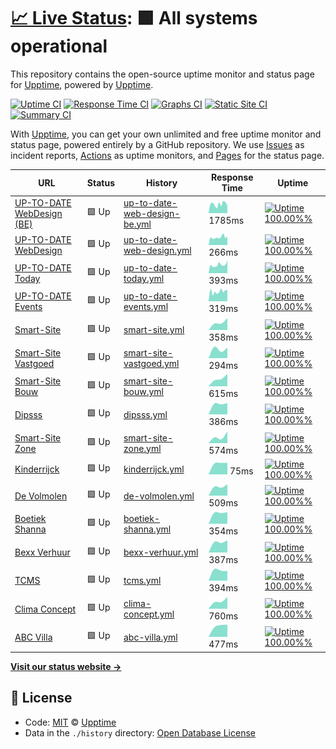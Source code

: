 # [📈 Live Status](https://upptime.github.io/upptime): <!--live status--> **🟩 All systems operational**

This repository contains the open-source uptime monitor and status page for [Upptime](https://upptime.js.org), powered by [Upptime](https://github.com/upptime/upptime).

[![Uptime CI](https://github.com/koj-co/upptime/workflows/Uptime%20CI/badge.svg)](https://github.com/koj-co/upptime/actions?query=workflow%3A%22Uptime+CI%22)
[![Response Time CI](https://github.com/koj-co/upptime/workflows/Response%20Time%20CI/badge.svg)](https://github.com/koj-co/upptime/actions?query=workflow%3A%22Response+Time+CI%22)
[![Graphs CI](https://github.com/koj-co/upptime/workflows/Graphs%20CI/badge.svg)](https://github.com/koj-co/upptime/actions?query=workflow%3A%22Graphs+CI%22)
[![Static Site CI](https://github.com/koj-co/upptime/workflows/Static%20Site%20CI/badge.svg)](https://github.com/koj-co/upptime/actions?query=workflow%3A%22Static+Site+CI%22)
[![Summary CI](https://github.com/koj-co/upptime/workflows/Summary%20CI/badge.svg)](https://github.com/koj-co/upptime/actions?query=workflow%3A%22Summary+CI%22)

With [Upptime](https://upptime.js.org), you can get your own unlimited and free uptime monitor and status page, powered entirely by a GitHub repository. We use [Issues](https://github.com/upptime/upptime/issues) as incident reports, [Actions](https://github.com/upptime/upptime/actions) as uptime monitors, and [Pages](https://upptime.github.io/upptime) for the status page.

<!--start: status pages-->
<!-- This summary is generated by Upptime (https://github.com/upptime/upptime) -->
<!-- Do not edit this manually, your changes will be overwritten -->

| URL                                                             | Status | History                                                                                                                        | Response Time                                                                                  | Uptime                                                                                                                                                                                                                                                            |
| --------------------------------------------------------------- | ------ | ------------------------------------------------------------------------------------------------------------------------------ | ---------------------------------------------------------------------------------------------- | ----------------------------------------------------------------------------------------------------------------------------------------------------------------------------------------------------------------------------------------------------------------- |
| [UP-TO-DATE WebDesign (BE)](https://www.uptodatewebdesign.be)   | 🟩 Up  | [up-to-date-web-design-be.yml](https://github.com/jgui1129/uptodate-sites/commits/master/history/up-to-date-web-design-be.yml) | <img alt="Response time graph" src="./graphs/up-to-date-web-design-be.png" height="20"> 1785ms | [![Uptime 100.00%%](https://img.shields.io/endpoint?url=https%3A%2F%2Fraw.githubusercontent.com%2Fjgui1129%2Fuptodate-sites%2Fmaster%2Fapi%2Fup-to-date-web-design-be%2Fuptime.json)](https://jgui1129.github.io/uptodate-sites/history/up-to-date-web-design-be) |
| [UP-TO-DATE WebDesign](https://www.uptodatewebdesign.com)       | 🟩 Up  | [up-to-date-web-design.yml](https://github.com/jgui1129/uptodate-sites/commits/master/history/up-to-date-web-design.yml)       | <img alt="Response time graph" src="./graphs/up-to-date-web-design.png" height="20"> 266ms     | [![Uptime 100.00%%](https://img.shields.io/endpoint?url=https%3A%2F%2Fraw.githubusercontent.com%2Fjgui1129%2Fuptodate-sites%2Fmaster%2Fapi%2Fup-to-date-web-design%2Fuptime.json)](https://jgui1129.github.io/uptodate-sites/history/up-to-date-web-design)       |
| [UP-TO-DATE Today](https://www.uptodate-today.be)               | 🟩 Up  | [up-to-date-today.yml](https://github.com/jgui1129/uptodate-sites/commits/master/history/up-to-date-today.yml)                 | <img alt="Response time graph" src="./graphs/up-to-date-today.png" height="20"> 393ms          | [![Uptime 100.00%%](https://img.shields.io/endpoint?url=https%3A%2F%2Fraw.githubusercontent.com%2Fjgui1129%2Fuptodate-sites%2Fmaster%2Fapi%2Fup-to-date-today%2Fuptime.json)](https://jgui1129.github.io/uptodate-sites/history/up-to-date-today)                 |
| [UP-TO-DATE Events](https://events.uptodatewebdesign.be)        | 🟩 Up  | [up-to-date-events.yml](https://github.com/jgui1129/uptodate-sites/commits/master/history/up-to-date-events.yml)               | <img alt="Response time graph" src="./graphs/up-to-date-events.png" height="20"> 319ms         | [![Uptime 100.00%%](https://img.shields.io/endpoint?url=https%3A%2F%2Fraw.githubusercontent.com%2Fjgui1129%2Fuptodate-sites%2Fmaster%2Fapi%2Fup-to-date-events%2Fuptime.json)](https://jgui1129.github.io/uptodate-sites/history/up-to-date-events)               |
| [Smart-Site](https://www.smart-site.be)                         | 🟩 Up  | [smart-site.yml](https://github.com/jgui1129/uptodate-sites/commits/master/history/smart-site.yml)                             | <img alt="Response time graph" src="./graphs/smart-site.png" height="20"> 358ms                | [![Uptime 100.00%%](https://img.shields.io/endpoint?url=https%3A%2F%2Fraw.githubusercontent.com%2Fjgui1129%2Fuptodate-sites%2Fmaster%2Fapi%2Fsmart-site%2Fuptime.json)](https://jgui1129.github.io/uptodate-sites/history/smart-site)                             |
| [Smart-Site Vastgoed](https://vastgoed-smart-site.blogspot.com) | 🟩 Up  | [smart-site-vastgoed.yml](https://github.com/jgui1129/uptodate-sites/commits/master/history/smart-site-vastgoed.yml)           | <img alt="Response time graph" src="./graphs/smart-site-vastgoed.png" height="20"> 294ms       | [![Uptime 100.00%%](https://img.shields.io/endpoint?url=https%3A%2F%2Fraw.githubusercontent.com%2Fjgui1129%2Fuptodate-sites%2Fmaster%2Fapi%2Fsmart-site-vastgoed%2Fuptime.json)](https://jgui1129.github.io/uptodate-sites/history/smart-site-vastgoed)           |
| [Smart-Site Bouw](https://bouw-smart-site.blogspot.com)         | 🟩 Up  | [smart-site-bouw.yml](https://github.com/jgui1129/uptodate-sites/commits/master/history/smart-site-bouw.yml)                   | <img alt="Response time graph" src="./graphs/smart-site-bouw.png" height="20"> 615ms           | [![Uptime 100.00%%](https://img.shields.io/endpoint?url=https%3A%2F%2Fraw.githubusercontent.com%2Fjgui1129%2Fuptodate-sites%2Fmaster%2Fapi%2Fsmart-site-bouw%2Fuptime.json)](https://jgui1129.github.io/uptodate-sites/history/smart-site-bouw)                   |
| [Dipsss](https://www.dipsss.be)                                 | 🟩 Up  | [dipsss.yml](https://github.com/jgui1129/uptodate-sites/commits/master/history/dipsss.yml)                                     | <img alt="Response time graph" src="./graphs/dipsss.png" height="20"> 386ms                    | [![Uptime 100.00%%](https://img.shields.io/endpoint?url=https%3A%2F%2Fraw.githubusercontent.com%2Fjgui1129%2Fuptodate-sites%2Fmaster%2Fapi%2Fdipsss%2Fuptime.json)](https://jgui1129.github.io/uptodate-sites/history/dipsss)                                     |
| [Smart-Site Zone](https://www.kinderrijck.be)                   | 🟩 Up  | [smart-site-zone.yml](https://github.com/jgui1129/uptodate-sites/commits/master/history/smart-site-zone.yml)                   | <img alt="Response time graph" src="./graphs/smart-site-zone.png" height="20"> 574ms           | [![Uptime 100.00%%](https://img.shields.io/endpoint?url=https%3A%2F%2Fraw.githubusercontent.com%2Fjgui1129%2Fuptodate-sites%2Fmaster%2Fapi%2Fsmart-site-zone%2Fuptime.json)](https://jgui1129.github.io/uptodate-sites/history/smart-site-zone)                   |
| [Kinderrijck](https://www.kinderrijck.be)                       | 🟩 Up  | [kinderrijck.yml](https://github.com/jgui1129/uptodate-sites/commits/master/history/kinderrijck.yml)                           | <img alt="Response time graph" src="./graphs/kinderrijck.png" height="20"> 75ms                | [![Uptime 100.00%%](https://img.shields.io/endpoint?url=https%3A%2F%2Fraw.githubusercontent.com%2Fjgui1129%2Fuptodate-sites%2Fmaster%2Fapi%2Fkinderrijck%2Fuptime.json)](https://jgui1129.github.io/uptodate-sites/history/kinderrijck)                           |
| [De Volmolen](https://www.vakantieverblijfvolmolen.be)          | 🟩 Up  | [de-volmolen.yml](https://github.com/jgui1129/uptodate-sites/commits/master/history/de-volmolen.yml)                           | <img alt="Response time graph" src="./graphs/de-volmolen.png" height="20"> 509ms               | [![Uptime 100.00%%](https://img.shields.io/endpoint?url=https%3A%2F%2Fraw.githubusercontent.com%2Fjgui1129%2Fuptodate-sites%2Fmaster%2Fapi%2Fde-volmolen%2Fuptime.json)](https://jgui1129.github.io/uptodate-sites/history/de-volmolen)                           |
| [Boetiek Shanna](https://www.boetiekshanna.be)                  | 🟩 Up  | [boetiek-shanna.yml](https://github.com/jgui1129/uptodate-sites/commits/master/history/boetiek-shanna.yml)                     | <img alt="Response time graph" src="./graphs/boetiek-shanna.png" height="20"> 354ms            | [![Uptime 100.00%%](https://img.shields.io/endpoint?url=https%3A%2F%2Fraw.githubusercontent.com%2Fjgui1129%2Fuptodate-sites%2Fmaster%2Fapi%2Fboetiek-shanna%2Fuptime.json)](https://jgui1129.github.io/uptodate-sites/history/boetiek-shanna)                     |
| [Bexx Verhuur](https://www.bexxverhuur.be)                      | 🟩 Up  | [bexx-verhuur.yml](https://github.com/jgui1129/uptodate-sites/commits/master/history/bexx-verhuur.yml)                         | <img alt="Response time graph" src="./graphs/bexx-verhuur.png" height="20"> 387ms              | [![Uptime 100.00%%](https://img.shields.io/endpoint?url=https%3A%2F%2Fraw.githubusercontent.com%2Fjgui1129%2Fuptodate-sites%2Fmaster%2Fapi%2Fbexx-verhuur%2Fuptime.json)](https://jgui1129.github.io/uptodate-sites/history/bexx-verhuur)                         |
| [TCMS](https://www.tcms.be)                                     | 🟩 Up  | [tcms.yml](https://github.com/jgui1129/uptodate-sites/commits/master/history/tcms.yml)                                         | <img alt="Response time graph" src="./graphs/tcms.png" height="20"> 394ms                      | [![Uptime 100.00%%](https://img.shields.io/endpoint?url=https%3A%2F%2Fraw.githubusercontent.com%2Fjgui1129%2Fuptodate-sites%2Fmaster%2Fapi%2Ftcms%2Fuptime.json)](https://jgui1129.github.io/uptodate-sites/history/tcms)                                         |
| [Clima Concept](https://www.climaconcept.be/)                   | 🟩 Up  | [clima-concept.yml](https://github.com/jgui1129/uptodate-sites/commits/master/history/clima-concept.yml)                       | <img alt="Response time graph" src="./graphs/clima-concept.png" height="20"> 760ms             | [![Uptime 100.00%%](https://img.shields.io/endpoint?url=https%3A%2F%2Fraw.githubusercontent.com%2Fjgui1129%2Fuptodate-sites%2Fmaster%2Fapi%2Fclima-concept%2Fuptime.json)](https://jgui1129.github.io/uptodate-sites/history/clima-concept)                       |
| [ABC Villa](https://www.abcvilla.be)                            | 🟩 Up  | [abc-villa.yml](https://github.com/jgui1129/uptodate-sites/commits/master/history/abc-villa.yml)                               | <img alt="Response time graph" src="./graphs/abc-villa.png" height="20"> 477ms                 | [![Uptime 100.00%%](https://img.shields.io/endpoint?url=https%3A%2F%2Fraw.githubusercontent.com%2Fjgui1129%2Fuptodate-sites%2Fmaster%2Fapi%2Fabc-villa%2Fuptime.json)](https://jgui1129.github.io/uptodate-sites/history/abc-villa)                               |

<!--end: status pages-->

[**Visit our status website →**](https://upptime.github.io/upptime)

## 📄 License

- Code: [MIT](./LICENSE) © [Upptime](https://upptime.js.org)
- Data in the `./history` directory: [Open Database License](https://opendatacommons.org/licenses/odbl/1-0/)
